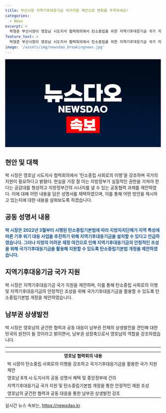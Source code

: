 ```yaml
---
title: 부산시장 지역기후대응기금 국가지원 제안으로 변화를 주목하세요!
categories:
  - News
excerpt: >
  박형준 부산시장이 영호남 시도지사 협력회의에서 탄소중립을 위한 지역기후대응기금 국가 지원을 제안했다. 8개 시·도지사는 지방의 현실을 이해하는 지방정부가 권한을 갖고 있어야 한다는 공감대 형성과 함께 중앙정부에 공동 성명서를 제안하며 협력을 이끌었다. 이에 대한 공동 성명서는 탄소중립 사회로의 이행, 지방재정 위기 극복, 그린벨트 지역전략사업 등의 협력 과제를 포함한다. 또한, 박 시장은 국가기후대응기금을 활용해 지방기후대응기금을 안정적으로 조성하기 위한 탄소중립기본법 개정을 제안했다.
feature_text: >
  박형준 부산시장이 영호남 시도지사 협력회의에서 탄소중립을 위한 지역기후대응기금 국가 지원을 제안했다. 8개 시·도지사는 지방의 현실을 이해하는 지방정부가 권한을 갖고 있어야 한다는 공감대 형성과 함께 중앙정부에 공동 성명서를 제안하며 협력을 이끌었다. 이에 대한 공동 성명서는 탄소중립 사회로의 이행, 지방재정 위기 극복, 그린벨트 지역전략사업 등의 협력 과제를 포함한다. 또한, 박 시장은 국가기후대응기금을 활용해 지방기후대응기금을 안정적으로 조성하기 위한 탄소중립기본법 개정을 제안했다.
image: '/assets/img/newsdao_breakingnews.jpg'
---
```


<p><img src="/assets/img/newsdao_breakingnews.jpg" alt="ontimetimes 속보" /></p>

<h2 data-ke-size="size26">현안 및 대책</h2>

<p data-ke-size="size16">박 시장은 영호남 시도지사 협력회의에서 '탄소중립 사회로의 이행'을 강조하며 국가의 지원이 필요하다고 밝혔다. 현실을 가장 잘 아는 지방정부가 실질적인 권한을 가져야 한다는 공감대를 형성하고 지방정부간의 시너지를 낼 수 있는 공동협력 과제를 제안하였다. 이에 대해 어떤 내용을 담은 성명서를 채택하였으며, 이를 통해 어떤 방안을 제시하고 있는지에 대한 내용을 살펴보도록 하겠습니다.</p>

<h2 data-ke-size="size26">공동 성명서 내용</h2>

<p data-ke-size="size16"><b><span style="color: #1a5490;">박 시장은 2022년 3월부터 시행된 탄소중립기본법에 따라 지방자치단체가 지역 특성에 따른 기후 위기 대응 사업을 추진하기 위해 지역기후대응기금을 설치할 수 있다고 언급하였습니다. 그러나 지방의 어려운 재정 여건으로 인해 지역기후대응기금의 안정적인 조성을 위해 국가기후대응기금을 활용해 지원할 수 있도록 탄소중립기본법 개정을 제안하였습니다.</span></b></p>

<h2 data-ke-size="size26">지역기후대응기금 국가 지원</h2>

<p data-ke-size="size16">박 시장은 지역기후대응기금 국가 지원을 제안하며, 이를 통해 탄소중립 사회로의 이행 및 지역기후대응기금의 안정적인 조성을 위해 국가기후대응기금을 활용할 수 있도록 탄소중립기본법 개정을 제안하였습니다.</p>

<h2 data-ke-size="size26">남부권 상생발전</h2>

<p data-ke-size="size16">박 시장은 영호남의 굳건한 협력과 공동 대응이 남부권 전체의 상생발전을 견인해 대한민국의 원천이 될 것이라고 밝히면서, 남부권 성장축으로서 영호남의 역할을 강조하였습니다.</p>

<hr data-ke-size="size16">

<table>
    <tbody>
        <tr>
            <td style="text-align: center; height: 17px;"><b>영호남 협력회의 내용</b></td>
        </tr>
        <tr>
            <td>박 시장이 탄소중립 사회로의 이행을 강조하고 국가기후대응기금을 활용한 국가 지원 제안</td>
        </tr>
        <tr>
            <td>영호남 8개 시·도지사의 공동 성명서 채택 및 중앙정부에 건의</td>
        </tr>
        <tr>
            <td>지역기후대응기금 국가 지원 및 탄소중립기본법 개정을 통한 안정적인 재원 조성</td>
        </tr>
        <tr>
            <td>영호남의 굳건한 협력과 공동 대응을 통한 남부권 상생발전 강조</td>
        </tr>
    </tbody>
</table>
실시간 뉴스 속보는, <a href="https://newsdao.kr" rel="dofollow">https://newsdao.kr</a>


